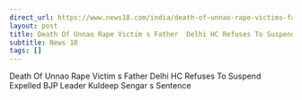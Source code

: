 ```yaml
---
direct_url: https://www.news18.com/india/death-of-unnao-rape-victims-father-delhi-hc-refuses-to-suspend-expelled-bjp-leader-kuldeep-sengars-sentence-8924964.html
layout: post
title: Death Of Unnao Rape Victim s Father  Delhi HC Refuses To Suspend Expelled BJP Leader Kuldeep Sengar s Sentence
subtitle: News 18
tags: []
---
```


Death Of Unnao Rape Victim s Father  Delhi HC Refuses To Suspend Expelled BJP Leader Kuldeep Sengar s Sentence

